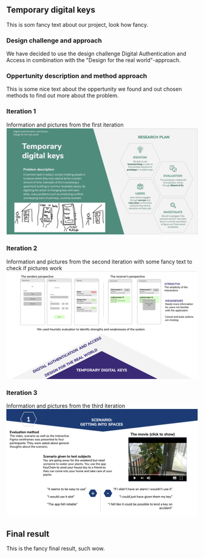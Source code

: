 ## Temporary digital keys

This is som fancy text about our project, look how fancy.

### Design challenge and approach

We have decided to use the design challenge Digital Authentication and Access in combination with the "Design for the real world"-approach.
<div style="color:black"> </div>

### Oppertunity description and method approach

This is some nice text about the oppertunity we found and out chosen methods to find out more about the problem.

### Iteration 1
Information and pictures from the first iteration
<img src="Iteration1.png">


### Iteration 2
Information and pictures from the second iteration with some fancy text to check if pictures work
<img src="Iteration2.png">


### Iteration 3
Information and pictures from the third iteration
<img src="Iteration3.png">



## Final result

This is the fancy final result, such wow.

